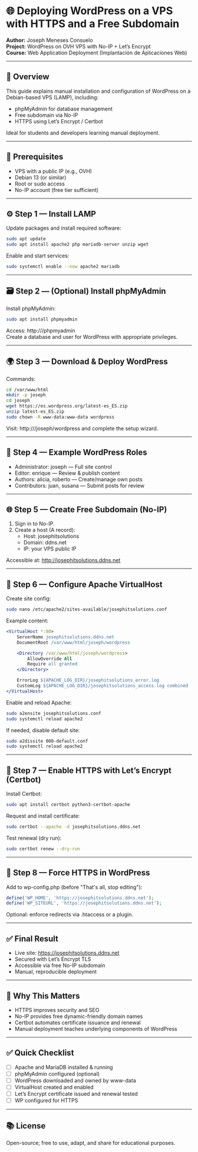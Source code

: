 # 🌐 Deploying WordPress on a VPS with HTTPS and a Free Subdomain

**Author:** Joseph Meneses Consuelo  
**Project:** WordPress on OVH VPS with No-IP + Let’s Encrypt  
**Course:** Web Application Deployment (Implantación de Aplicaciones Web)

---

## 📌 Overview
This guide explains manual installation and configuration of WordPress on a Debian-based VPS (LAMP), including:
- phpMyAdmin for database management
- Free subdomain via No-IP
- HTTPS using Let’s Encrypt / Certbot

Ideal for students and developers learning manual deployment.

---

## 🧱 Prerequisites
- VPS with a public IP (e.g., OVH)  
- Debian 13 (or similar)  
- Root or sudo access  
- No-IP account (free tier sufficient)

---

## ⚙️ Step 1 — Install LAMP
Update packages and install required software:

```bash
sudo apt update
sudo apt install apache2 php mariadb-server unzip wget
```

Enable and start services:

```bash
sudo systemctl enable --now apache2 mariadb
```

---

## 🗃️ Step 2 — (Optional) Install phpMyAdmin
Install phpMyAdmin:

```bash
sudo apt install phpmyadmin
```

Access: http://<your-server-ip>/phpmyadmin  
Create a database and user for WordPress with appropriate privileges.

---

## 🌍 Step 3 — Download & Deploy WordPress
Commands:

```bash
cd /var/www/html
mkdir -p joseph
cd joseph
wget https://es.wordpress.org/latest-es_ES.zip
unzip latest-es_ES.zip
sudo chown -R www-data:www-data wordpress
```

Visit: http://<your-server-ip>/joseph/wordpress and complete the setup wizard.

---

## 👥 Step 4 — Example WordPress Roles
- Administrator: joseph — Full site control  
- Editor: enrique — Review & publish content  
- Authors: alicia, roberto — Create/manage own posts  
- Contributors: juan, susana — Submit posts for review

---

## 🌐 Step 5 — Create Free Subdomain (No-IP)
1. Sign in to No-IP.  
2. Create a host (A record):
   - Host: josephitsolutions  
   - Domain: ddns.net  
   - IP: your VPS public IP

Accessible at: http://josephitsolutions.ddns.net

---

## 🧩 Step 6 — Configure Apache VirtualHost
Create site config:

```bash
sudo nano /etc/apache2/sites-available/josephitsolutions.conf
```

Example content:

```apache
<VirtualHost *:80>
    ServerName josephitsolutions.ddns.net
    DocumentRoot /var/www/html/joseph/wordpress

    <Directory /var/www/html/joseph/wordpress>
        AllowOverride All
        Require all granted
    </Directory>

    ErrorLog ${APACHE_LOG_DIR}/josephitsolutions_error.log
    CustomLog ${APACHE_LOG_DIR}/josephitsolutions_access.log combined
</VirtualHost>
```

Enable and reload Apache:

```bash
sudo a2ensite josephitsolutions.conf
sudo systemctl reload apache2
```

If needed, disable default site:

```bash
sudo a2dissite 000-default.conf
sudo systemctl reload apache2
```

---

## 🔐 Step 7 — Enable HTTPS with Let’s Encrypt (Certbot)
Install Certbot:

```bash
sudo apt install certbot python3-certbot-apache
```

Request and install certificate:

```bash
sudo certbot --apache -d josephitsolutions.ddns.net
```

Test renewal (dry run):

```bash
sudo certbot renew --dry-run
```

---

## 🧠 Step 8 — Force HTTPS in WordPress
Add to wp-config.php (before "That's all, stop editing"):

```php
define('WP_HOME', 'https://josephitsolutions.ddns.net');
define('WP_SITEURL', 'https://josephitsolutions.ddns.net');
```

Optional: enforce redirects via .htaccess or a plugin.

---

## ✅ Final Result
- Live site: https://josephitsolutions.ddns.net  
- Secured with Let’s Encrypt TLS  
- Accessible via free No-IP subdomain  
- Manual, reproducible deployment

---

## 🧪 Why This Matters
- HTTPS improves security and SEO  
- No-IP provides free dynamic-friendly domain names  
- Certbot automates certificate issuance and renewal  
- Manual deployment teaches underlying components of WordPress

---

## ✅ Quick Checklist
- [ ] Apache and MariaDB installed & running  
- [ ] phpMyAdmin configured (optional)  
- [ ] WordPress downloaded and owned by www-data  
- [ ] VirtualHost created and enabled  
- [ ] Let’s Encrypt certificate issued and renewal tested  
- [ ] WP configured for HTTPS

---

## 📚 License
Open-source; free to use, adapt, and share for educational purposes.